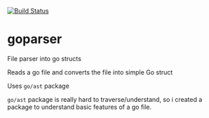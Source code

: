 [![Build Status](https://travis-ci.org/siesta/goparser.png)](https://travis-ci.org/siesta/goparser)


goparser
========

File parser into go structs

Reads a go file and converts the file into simple Go struct

Uses `go/ast` package

`go/ast` package is really hard to traverse/understand, so i created a package to understand basic features of a go file.
